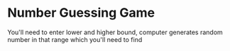 # Number Guessing Game

You'll need to enter lower and higher bound, computer generates random number in that range which you'll need to find 
